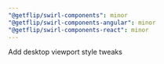 ```yaml
---
"@getflip/swirl-components": minor
"@getflip/swirl-components-angular": minor
"@getflip/swirl-components-react": minor
---
```


Add desktop viewport style tweaks
